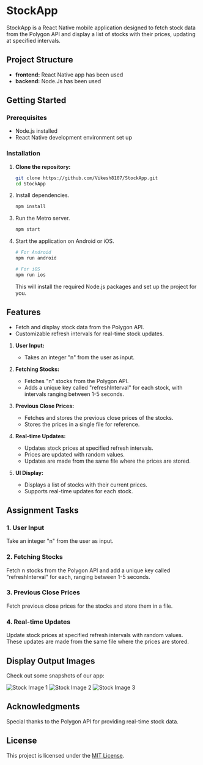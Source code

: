 # StockApp


StockApp is a React Native mobile application designed to fetch stock data from the Polygon API and display a list of stocks with their prices, updating at specified intervals.

## Project Structure

- **frontend:** React Native app has been used
- **backend:** Node.Js has been used

## Getting Started

### Prerequisites

- Node.js installed
- React Native development environment set up

### Installation

1. **Clone the repository:**

   ```bash
   git clone https://github.com/Vikesh8107/StockApp.git
   cd StockApp
   ```

2. Install dependencies.

   ```bash
   npm install
   ```

3. Run the Metro server.

   ```bash
   npm start
   ```

4. Start the application on Android or iOS.

   ```bash
   # For Android
   npm run android

   # For iOS
   npm run ios
   ```

   This will install the required Node.js packages and set up the project for you.

## Features

- Fetch and display stock data from the Polygon API.
- Customizable refresh intervals for real-time stock updates.


1. **User Input:**
   - Takes an integer "n" from the user as input.

2. **Fetching Stocks:**
   - Fetches "n" stocks from the Polygon API.
   - Adds a unique key called "refreshInterval" for each stock, with intervals ranging between 1-5 seconds.

3. **Previous Close Prices:**
   - Fetches and stores the previous close prices of the stocks.
   - Stores the prices in a single file for reference.

4. **Real-time Updates:**
   - Updates stock prices at specified refresh intervals.
   - Prices are updated with random values.
   - Updates are made from the same file where the prices are stored.

5. **UI Display:**
   - Displays a list of stocks with their current prices.
   - Supports real-time updates for each stock.


## Assignment Tasks

### 1. User Input

Take an integer "n" from the user as input.

### 2. Fetching Stocks

Fetch n stocks from the Polygon API and add a unique key called "refreshInterval" for each, ranging between 1-5 seconds.

### 3. Previous Close Prices

Fetch previous close prices for the stocks and store them in a file.

### 4. Real-time Updates

Update stock prices at specified refresh intervals with random values. These updates are made from the same file where the prices are stored.

## Display Output Images

Check out some snapshots of our app:

![Stock Image 1](/images/stock_image_1.png)
![Stock Image 2](/images/stock_image_2.png)
![Stock Image 3](/images/stock_image_3.png)

## Acknowledgments

Special thanks to the Polygon API for providing real-time stock data.

## License

This project is licensed under the [MIT License](LICENSE).
